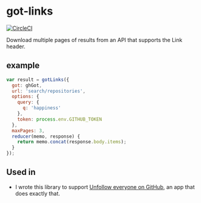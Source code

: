 # got-links

[![CircleCI](https://circleci.com/gh/tmcw/got-links/tree/master.svg?style=svg)](https://circleci.com/gh/tmcw/got-links/tree/master)

Download multiple pages of results from an API that supports
the Link header.

## example

```js
var result = gotLinks({
  got: ghGot,
  url: 'search/repositories',
  options: {
    query: {
      q: 'happiness'
    },
    token: process.env.GITHUB_TOKEN
  },
  maxPages: 3,
  reducer(memo, response) {
    return memo.concat(response.body.items);
  }
});
```

## Used in

* I wrote this library to support [Unfollow everyone on GitHub](https://unfollow-everyone.glitch.me/), an app that does exactly that.
